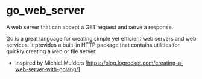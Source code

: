 # go_web_server
A web server that can accept a GET request and serve a response.

Go is a great language for creating simple yet efficient web servers and web services. It provides a built-in HTTP package that contains utilities for quickly creating a web or file server.

- Inspired by Michiel Mulders
[https://blog.logrocket.com/creating-a-web-server-with-golang/]
